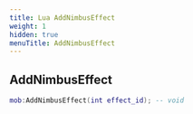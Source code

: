 ```yaml
---
title: Lua AddNimbusEffect
weight: 1
hidden: true
menuTitle: AddNimbusEffect
---
```

## AddNimbusEffect
```lua
mob:AddNimbusEffect(int effect_id); -- void
```